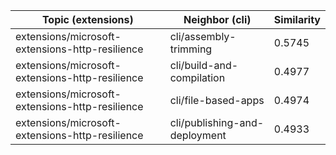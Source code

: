 | Topic (extensions) | Neighbor (cli) | Similarity |
|-------------|-------------------|------------|
| extensions/microsoft-extensions-http-resilience | cli/assembly-trimming | 0.5745 |
| extensions/microsoft-extensions-http-resilience | cli/build-and-compilation | 0.4977 |
| extensions/microsoft-extensions-http-resilience | cli/file-based-apps | 0.4974 |
| extensions/microsoft-extensions-http-resilience | cli/publishing-and-deployment | 0.4933 |
